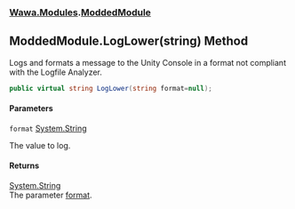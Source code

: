 ### [Wawa.Modules](Wawa.Modules.md 'Wawa.Modules').[ModdedModule](ModdedModule.md 'Wawa.Modules.ModdedModule')

## ModdedModule.LogLower(string) Method

Logs and formats a message to the Unity Console in a format not compliant with the Logfile Analyzer.

```csharp
public virtual string LogLower(string format=null);
```
#### Parameters

<a name='Wawa.Modules.ModdedModule.LogLower(string).format'></a>

`format` [System.String](https://docs.microsoft.com/en-us/dotnet/api/System.String 'System.String')

The value to log.

#### Returns
[System.String](https://docs.microsoft.com/en-us/dotnet/api/System.String 'System.String')  
The parameter [format](ModdedModule.LogLower(string).md#Wawa.Modules.ModdedModule.LogLower(string).format 'Wawa.Modules.ModdedModule.LogLower(string).format').